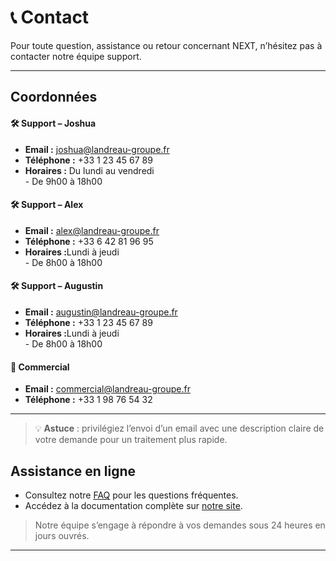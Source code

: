 # 📞 Contact

Pour toute question, assistance ou retour concernant NEXT, n’hésitez pas à contacter notre équipe support.

---

## Coordonnées

<div class="contact-cards">
  <div class="contact-card">
    <h4>🛠️ Support – Joshua</h4>
    <ul>
      <li><strong>Email :</strong> <a href="mailto:joshua@landreau-groupe.fr">joshua@landreau-groupe.fr</a></li>
      <li><strong>Téléphone :</strong> +33 1 23 45 67 89</li>
      <li><strong>Horaires :</strong> Du lundi au vendredi<br>- De 9h00 à 18h00</li>
    </ul>
  </div>

  <div class="contact-card">
    <h4>🛠️ Support – Alex</h4>
    <ul>
      <li><strong>Email :</strong> <a href="mailto:alex@landreau-groupe.fr">alex@landreau-groupe.fr</a></li>
      <li><strong>Téléphone :</strong> +33 6 42 81 96 95</li>
      <li><strong>Horaires :</strong>Lundi à jeudi <br>- De 8h00 à 18h00</li>
    </ul>
  </div>

  <div class="contact-card">
    <h4>🛠️ Support – Augustin</h4>
    <ul>
      <li><strong>Email :</strong> <a href="mailto:augustin@landreau-groupe.fr">augustin@landreau-groupe.fr</a></li>
      <li><strong>Téléphone :</strong> +33 1 23 45 67 89</li>
      <li><strong>Horaires :</strong>Lundi à jeudi <br>- De 8h00 à 18h00</li>
    </ul>
  </div>

  <div class="contact-card">
    <h4>💼 Commercial</h4>
    <ul>
      <li><strong>Email :</strong> <a href="mailto:commercial@landreau-groupe.fr">commercial@landreau-groupe.fr</a></li>
      <li><strong>Téléphone :</strong> +33 1 98 76 54 32</li>
    </ul>
  </div>
</div>

---

> 💡 **Astuce** : privilégiez l’envoi d’un email avec une description claire de
> votre demande pour un traitement plus rapide.

## Assistance en ligne

- Consultez notre [FAQ](faq.md) pour les questions fréquentes.  
- Accédez à la documentation complète sur [notre site](https://lamizana.github.io/manuel-next/).

> Notre équipe s’engage à répondre à vos demandes sous 24 heures en jours ouvrés.

---

